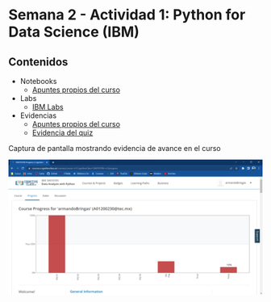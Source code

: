 # Semana 2 - Actividad 1: Python for Data Science (IBM)

## Contenidos

* Notebooks
  * [Apuntes propios del curso](./2_Notebooks_Evidencias_y_Apuntes/)
* Labs
  * [IBM Labs](./1_IBM-Labs/)
* Evidencias
  * [Apuntes propios del curso](./2_Notebooks_Evidencias_y_Apuntes/)
  * [Evidencia del quiz](2_Notebooks_Evidencias_y_Apuntes\A01200230-Graded_Review_Questions-Data_Analysis_with_Python-Module1.pdf)

Captura de pantalla mostrando evidencia de avance en el curso

![Course 2 progress 1](../../img/course2-progress-1.png)
